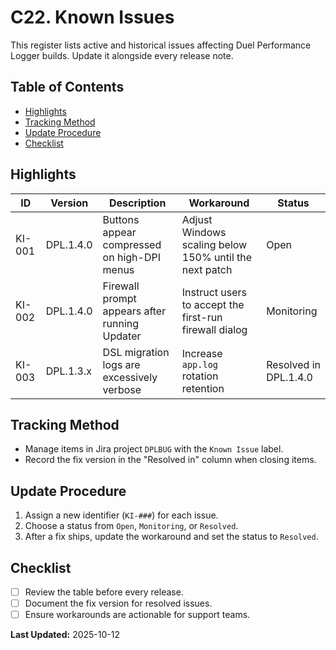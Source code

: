 # C22. Known Issues
This register lists active and historical issues affecting Duel Performance Logger builds. Update it alongside every release note.

## Table of Contents
- [Highlights](#highlights)
- [Tracking Method](#tracking)
- [Update Procedure](#update-procedure)
- [Checklist](#known-issues-checklist)

## <a id="highlights"></a>Highlights
| ID | Version | Description | Workaround | Status |
|----|---------|-------------|------------|--------|
| KI-001 | DPL.1.4.0 | Buttons appear compressed on high-DPI menus | Adjust Windows scaling below 150% until the next patch | Open |
| KI-002 | DPL.1.4.0 | Firewall prompt appears after running Updater | Instruct users to accept the first-run firewall dialog | Monitoring |
| KI-003 | DPL.1.3.x | DSL migration logs are excessively verbose | Increase `app.log` rotation retention | Resolved in DPL.1.4.0 |

## <a id="tracking"></a>Tracking Method
- Manage items in Jira project `DPLBUG` with the `Known Issue` label.
- Record the fix version in the "Resolved in" column when closing items.

## <a id="update-procedure"></a>Update Procedure
1. Assign a new identifier (`KI-###`) for each issue.
2. Choose a status from `Open`, `Monitoring`, or `Resolved`.
3. After a fix ships, update the workaround and set the status to `Resolved`.

## <a id="known-issues-checklist"></a>Checklist
- [ ] Review the table before every release.
- [ ] Document the fix version for resolved issues.
- [ ] Ensure workarounds are actionable for support teams.

**Last Updated:** 2025-10-12
